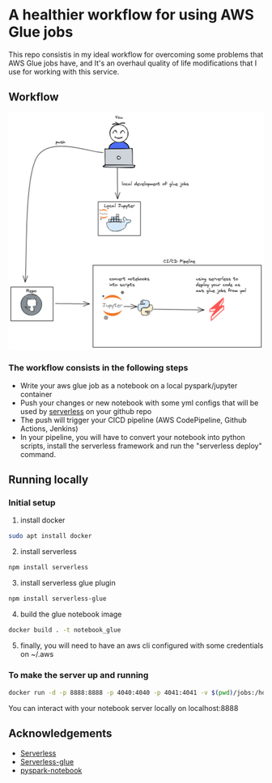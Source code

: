 # A healthier workflow for using AWS Glue jobs

This repo consistis in my ideal workflow for overcoming some problems that AWS Glue jobs have, and It's an overhaul quality of life modifications that I use for working with this service.

## Workflow 
![alt text](extras/layout.png)

### The workflow consists in the following steps

* Write your aws glue job as a notebook on a local pyspark/jupyter container
* Push your changes or new notebook with some yml configs that will be used by [serverless](https://www.serverless.com/) on your github repo
* The push will trigger your CICD pipeline (AWS CodePipeline, Github Actions, Jenkins)
* In your pipeline, you will have to convert your notebook into python scripts, install the serverless framework and run the "serverless deploy" command.

## Running locally

### Initial setup

1. install docker
```sh
sudo apt install docker
```
2. install serverless 
```sh
npm install serverless
```
3. install serverless glue plugin
```sh
npm install serverless-glue
```
4. build the glue notebook image
```sh
docker build . -t notebook_glue
```
5. finally, you will need to have an aws cli configured with some credentials on ~/.aws

### To make the server up and running
```sh
docker run -d -p 8888:8888 -p 4040:4040 -p 4041:4041 -v $(pwd)/jobs:/home/jovyan/work:z -v ~/.aws:/home/jovyan/.aws --name glue notebook_glue
```
You can interact with your notebook server locally on localhost:8888

## Acknowledgements

* [Serverless](https://www.serverless.com/)
* [Serverless-glue](https://github.com/toryas/serverless-glue)
* [pyspark-notebook](https://jupyter-docker-stacks.readthedocs.io/en/latest/using/selecting.html#jupyter-pyspark-notebook)